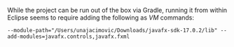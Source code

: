 While the project can be run out of the box via Gradle, running it from within Eclipse seems to require adding the following as *VM* commands:

    --module-path="/Users/unajacimovic/Downloads/javafx-sdk-17.0.2/lib" --add-modules=javafx.controls,javafx.fxml